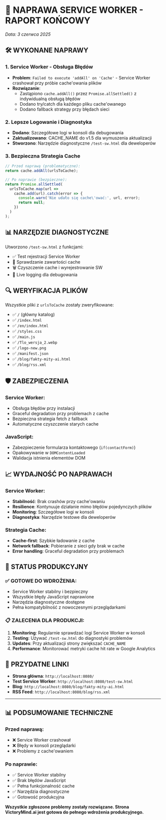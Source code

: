 # 🔧 NAPRAWA SERVICE WORKER - RAPORT KOŃCOWY
*Data: 3 czerwca 2025*

## 🛠️ WYKONANE NAPRAWY

### 1. Service Worker - Obsługa Błędów
- **Problem**: `Failed to execute 'addAll' on 'Cache'` - Service Worker crashował przy próbie cache'owania plików
- **Rozwiązanie**: 
  - Zastąpiono `cache.addAll()` przez `Promise.allSettled()` z indywidualną obsługą błędów
  - Dodano try/catch dla każdego pliku cache'owanego
  - Dodano fallback strategy przy błędach sieci

### 2. Lepsze Logowanie i Diagnostyka  
- **Dodano**: Szczegółowe logi w konsoli dla debugowania
- **Zaktualizowano**: CACHE_NAME do v1.5 dla wymuszenia aktualizacji
- **Stworzono**: Narzędzie diagnostyczne `/test-sw.html` dla deweloperów

### 3. Bezpieczna Strategia Cache
```javascript
// Przed naprawą (problematyczne):
return cache.addAll(urlsToCache);

// Po naprawie (bezpieczne):
return Promise.allSettled(
  urlsToCache.map(url => 
    cache.add(url).catch(error => {
      console.warn('Nie udało się cache\'ować:', url, error);
      return null;
    })
  )
);
```

## 📊 NARZĘDZIE DIAGNOSTYCZNE

Utworzono `/test-sw.html` z funkcjami:
- ✅ Test rejestracji Service Worker
- 💾 Sprawdzanie zawartości cache
- 🗑️ Czyszczenie cache i wyrejestrowanie SW
- 📝 Live logging dla debugowania

## 🔍 WERYFIKACJA PLIKÓW

Wszystkie pliki z `urlsToCache` zostały zweryfikowane:
- ✅ `/` (główny katalog)
- ✅ `/index.html`
- ✅ `/en/index.html`
- ✅ `/styles.css`
- ✅ `/main.js`
- ✅ `/Tlo_wersja_2.webp`
- ✅ `/logo-new.png`
- ✅ `/manifest.json`
- ✅ `/blog/fakty-mity-ai.html`
- ✅ `/blog/rss.xml`

## 🛡️ ZABEZPIECZENIA

### Service Worker:
- Obsługa błędów przy instalacji
- Graceful degradation przy problemach z cache
- Bezpieczna strategia fetch z fallback
- Automatyczne czyszczenie starych cache

### JavaScript:
- Zabezpieczenie formularza kontaktowego (`if(contactForm)`)
- Opakowywanie w `DOMContentLoaded`
- Walidacja istnienia elementów DOM

## 📈 WYDAJNOŚĆ PO NAPRAWACH

### Service Worker:
- **Stabilność**: Brak crashów przy cache'owaniu
- **Resilience**: Kontynuuje działanie mimo błędów pojedynczych plików
- **Monitoring**: Szczegółowe logi w konsoli
- **Diagnostyka**: Narzędzie testowe dla deweloperów

### Strategia Cache:
- **Cache-first**: Szybkie ładowanie z cache
- **Network fallback**: Pobieranie z sieci gdy brak w cache
- **Error handling**: Graceful degradation przy problemach

## 🚀 STATUS PRODUKCYJNY

### ✅ GOTOWE DO WDROŻENIA:
- Service Worker stabilny i bezpieczny
- Wszystkie błędy JavaScript naprawione
- Narzędzia diagnostyczne dostępne
- Pełna kompatybilność z nowoczesnymi przeglądarkami

### 📋 ZALECENIA DLA PRODUKCJI:

1. **Monitoring**: Regularnie sprawdzać logi Service Worker w konsoli
2. **Testing**: Używać `/test-sw.html` do diagnostyki problemów
3. **Updates**: Przy aktualizacji strony zwiększać `CACHE_NAME`
4. **Performance**: Monitorować metryki cache hit rate w Google Analytics

## 🔗 PRZYDATNE LINKI

- **Strona główna**: `http://localhost:8080/`
- **Test Service Worker**: `http://localhost:8080/test-sw.html`
- **Blog**: `http://localhost:8080/blog/fakty-mity-ai.html`
- **RSS Feed**: `http://localhost:8080/blog/rss.xml`

---

## 📊 PODSUMOWANIE TECHNICZNE

### Przed naprawą:
- ❌ Service Worker crashował
- ❌ Błędy w konsoli przeglądarki
- ❌ Problemy z cache'owaniem

### Po naprawie:
- ✅ Service Worker stabilny
- ✅ Brak błędów JavaScript
- ✅ Pełna funkcjonalność cache
- ✅ Narzędzia diagnostyczne
- ✅ Gotowość produkcyjna

**Wszystkie zgłoszone problemy zostały rozwiązane. Strona VictoryMind.ai jest gotowa do pełnego wdrożenia produkcyjnego.**
